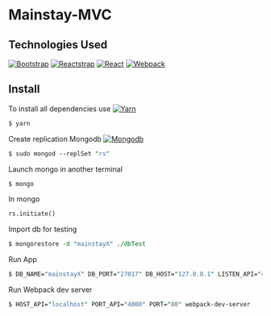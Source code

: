 # Mainstay-MVC

## Technologies Used

[![Bootstrap](https://img.shields.io/badge/Bootstrap-v4.1.3-blue.svg)](https://github.com/twbs/bootstrap/tree/v4.1.3)
[![Reactstrap](https://img.shields.io/badge/Reactstrap-v6.5.0-blue.svg)](https://github.com/reactstrap/reactstrap/releases/tag/6.5.0)
[![React](https://img.shields.io/badge/React-v16.6.3-blue.svg)](https://github.com/facebook/react/releases/tag/v16.6.3)
[![Webpack](https://img.shields.io/badge/Webpack-v4.27.1-blue.svg)](https://github.com/webpack/webpack/releases/tag/v4.27.1)


## Install

To install all dependencies use [![Yarn](https://img.shields.io/badge/Yarn-v1.12.3-blue.svg)](https://github.com/yarnpkg/yarn/releases/tag/v1.12.3)


```perl
$ yarn
```

Create replication Mongodb [![Mongodb](https://img.shields.io/badge/Mongodb-r4.1.6-blue.svg)](https://github.com/mongodb/mongo/releases/tag/r4.1.6)


```perl
$ sudo mongod --replSet "rs"
```

Launch mongo in another terminal

```perl
$ mongo
```

In mongo

```perl
rs.initiate()
```

Import db for testing
```perl
$ mongorestore -d "mainstayX" ./dbTest
```

Run App
```perl
$ DB_NAME="mainstayX" DB_PORT="27017" DB_HOST="127.0.0.1" LISTEN_API="4000" node ./src/app.js
```

Run Webpack dev server
```perl
$ HOST_API="localhost" PORT_API="4000" PORT="80" webpack-dev-server
```
